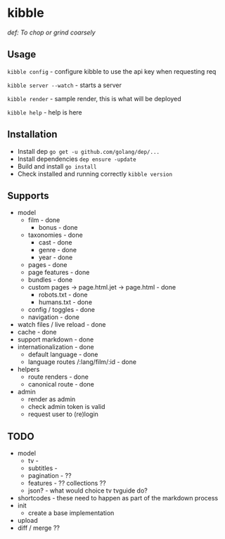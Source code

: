 # kibble
*def: To chop or grind coarsely*

## Usage
```kibble config``` - configure kibble to use the api key when requesting req

```kibble server --watch``` - starts a server

```kibble render``` - sample render, this is what will be deployed

```kibble help``` - help is here

## Installation
* Install dep ```go get -u github.com/golang/dep/...```
* Install dependencies ```dep ensure -update```
* Build and install ```go install```
* Check installed and running correctly ```kibble version```


## Supports
* model
   * film - done
     * bonus - done
   * taxonomies - done
     * cast - done
     * genre - done
     * year - done
   * pages - done
   * page features - done
   * bundles - done
   * custom pages -> page.html.jet -> page.html - done
     * robots.txt - done
     * humans.txt - done
   * config / toggles - done
   * navigation - done
* watch files / live reload - done
* cache - done
* support markdown - done
* internationalization - done
   * default language - done
   * language routes /:lang/film/:id - done
* helpers
   * route renders - done
   * canonical route - done
* admin
  * render as admin
  * check admin token is valid
  * request user to (re)login


## TODO
 * model
    * tv -
    * subtitles -
    * pagination - ??
    * features - ?? collections ??
    * json? - what would choice tv tvguide do?
 * shortcodes - these need to happen as part of the markdown process
 * init
    * create a base implementation
 * upload
 * diff / merge ??
